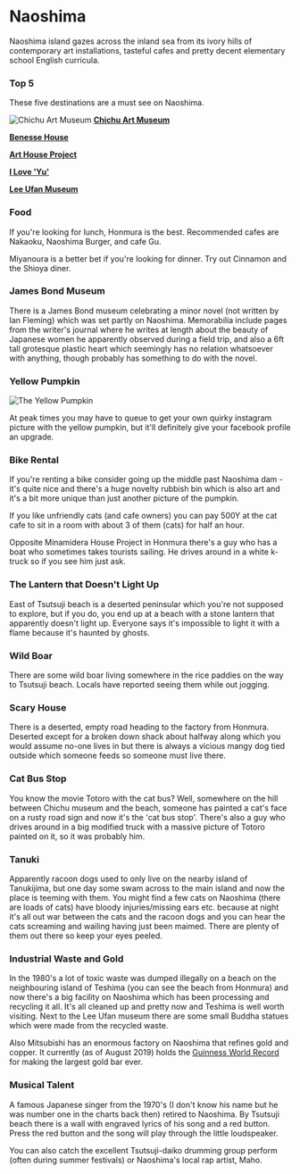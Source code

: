 # Naoshima

Naoshima island gazes across the inland sea from its ivory hills of 
contemporary art installations, tasteful cafes and pretty decent elementary 
school English curricula. 

### Top 5

These five destinations are a must see on Naoshima.

![Chichu Art Museum](local:/naoshima/chichu)
**[Chichu Art Museum](http://benesse-artsite.jp/en/art/chichu.html)**

**[Benesse House](http://benesse-artsite.jp/en/art/benessehouse-museum.html)**

**[Art House Project](http://benesse-artsite.jp/en/art/arthouse.html)**

**[I Love 'Yu'](http://benesse-artsite.jp/en/art/naoshimasento.html)**

**[Lee Ufan Museum](http://benesse-artsite.jp/en/art/lee-ufan.html)**

### Food

If you're looking for lunch, Honmura is the best. Recommended cafes are 
Nakaoku, Naoshima Burger, and cafe Gu.

Miyanoura is a better bet if you're looking for dinner. Try out Cinnamon and 
the Shioya diner.

### James Bond Museum

There is a James Bond museum celebrating a minor novel (not written by Ian 
Fleming) which was set partly on Naoshima. Memorabilia include pages from the 
writer's journal where he writes at length about the beauty of Japanese women 
he apparently observed during a field trip, and also a 6ft tall grotesque 
plastic heart which seemingly has no relation whatsoever with anything, though 
probably has something to do with the novel.

### Yellow Pumpkin
![The Yellow Pumpkin](local:/naoshima/yellowPumpkin)

At peak times you may have to queue to get your own quirky instagram picture 
with the yellow pumpkin, but it'll definitely give your facebook profile an 
upgrade.

### Bike Rental

If you're renting a bike consider going up the middle past Naoshima dam - it's 
quite nice and there's a huge novelty rubbish bin which is also art and it's a 
bit more unique than just another picture of the pumpkin.

If you like unfriendly cats (and cafe owners) you can pay 500Y at the cat cafe 
to sit in a room with about 3 of them (cats) for half an hour.

Opposite Minamidera House Project in Honmura there's a guy who has a boat who 
sometimes takes tourists sailing. He drives around in a white k-truck so if you 
see him just ask.

### The Lantern that Doesn't Light Up

East of Tsutsuji beach is a deserted peninsular which you're not supposed to 
explore, but if you do, you end up at a beach with a stone lantern that 
apparently doesn't light up. Everyone says it's impossible to light it with a 
flame because it's haunted by ghosts.

### Wild Boar

There are some wild boar living somewhere in the rice paddies on the way to 
Tsutsuji beach. Locals have reported seeing them while out jogging.

### Scary House

There is a deserted, empty road heading to the factory from Honmura. Deserted 
except for a broken down shack about halfway along which you would assume 
no-one lives in but there is always a vicious mangy dog tied outside which 
someone feeds so someone must live there.

### Cat Bus Stop

You know the movie Totoro with the cat bus? Well, somewhere on the hill between 
Chichu museum and the beach, someone has painted a cat's face on a rusty road 
sign and now it's the 'cat bus stop'. There's also a guy who drives around in a 
big modified truck with a massive picture of Totoro painted on it, so it was 
probably him.

### Tanuki

Apparently racoon dogs used to only live on the nearby island of Tanukijima, 
but one day some swam across to the main island and now the place is teeming 
with them. You might find a few cats on Naoshima (there are loads of cats) have 
bloody injuries/missing ears etc. because at night it's all out war between the 
cats and the racoon dogs and you can hear the cats screaming and wailing having 
just been maimed. There are plenty of them out there so keep your eyes peeled.

### Industrial Waste and Gold

In the 1980's a lot of toxic waste was dumped illegally on a beach on the 
neighbouring island of Teshima (you can see the beach from Honmura) and now 
there's a big facility on Naoshima which has been processing and recycling it 
all. It's all cleaned up and pretty now and Teshima is well worth visiting. 
Next to the Lee Ufan museum there are some small Buddha statues which were made 
from the recycled waste.

Also Mitsubishi has an enormous factory on Naoshima that refines gold and 
copper. It currently (as of August 2019) holds the 
[Guinness World Record](http://www.guinnessworldrecords.com/records-1000/largest-bar-of-gold/) 
for making the largest gold bar ever.

### Musical Talent

A famous Japanese singer from the 1970's (I don't know his name but he was 
number one in the charts back then) retired to Naoshima. By Tsutsuji beach 
there is a wall with engraved lyrics of his song and a red button. Press the 
red button and the song will play through the little loudspeaker.

You can also catch the excellent Tsutsuji-daiko drumming group perform (often 
during summer festivals) or Naoshima's local rap artist, Maho.